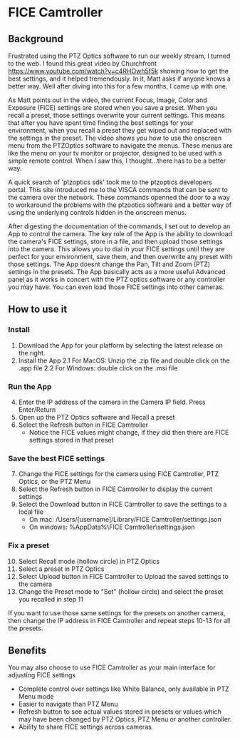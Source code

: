 # FICE Camtroller

## Background
Frustrated using the PTZ Optics software to run our weekly stream, I turned to the web. I found this great video by Churchfront https://www.youtube.com/watch?v=c4RHOwh5f5k showing how to get the best settings, and it helped tremendously. In it, Matt asks if anyone knows a better way. Well after diving into this for a few months, I came up with one.

As Matt points out in the video, the current Focus, Image, Color and Exposure (FICE) settings are stored when you save a preset. When you recall a preset, those settings overwrite your current settings. This means that after you have spent time finding the best settings for your environment, when you recall a preset they get wiped out and replaced with the settings in the preset. The video shows you how to use the onscreen menu from the PTZOptics software to navigate the menus. These menus are like the menu on your tv monitor or projector, designed to be used with a simple remote control. When I saw this, I thought...there has to be a better way.

A quick search of 'ptzoptics sdk' took me to the ptzoptics developers portal. This site introduced me to the VISCA commands that can be sent to the camera over the network. These commands openned the door to a way to workaround the problems with the ptzootics software and a better way of using the underlying controls hidden in the onscreen menus.
  
After digesting the documentation of the commands, I set out to develop an App to control the camera. The key role of the App is the ability to download the camera's FICE settings, store in a file, and then upload those settings into the camera. This allows you to dial in your FICE settings until they are perfect for your environment, save them, and then overwrite any preset with those settings. The App doesnt change the Pan, Tilt and Zoom (PTZ) settings in the presets. The App basically acts as a more useful Advanced panel as it works in concert with the PTZ optics software or any controller you may have. You can even load those FICE settings into other cameras.

## How to use it

### Install
1. Download the App for your platform by selecting the latest release on the right.
2. Install the App
2.1  For MacOS: Unzip the .zip file and double click on the .app file
2.2  For Windows: double click on the .msi file

### Run the App
4. Enter the IP address of the camera in the Camera IP field. Press Enter/Return
5. Open up the PTZ Optics software and Recall a preset
6. Select the Refresh button in FICE Camtroller
    - Notice the FICE values might change, if they did then there are FICE settings stored in that preset
  
### Save the best FICE settings
7. Change the FICE settings for the camera using FICE Camtroller, PTZ Optics, or the PTZ Menu
8. Select the Refresh button in FICE Camtroller to display the current settings
9. Select the Download button in FICE Camtroller to save the settings to a local file
   - On mac: /Users/[username]/Library/FICE Camtroller/settings.json
   - On windows: %AppData%\FICE Camtroller\settings.json
  
### Fix a preset
10. Select Recall mode (hollow circle) in PTZ Optics
11. Select a preset in PTZ Optics
12. Select Upload button in FICE Camtroller to Upload the saved settings to the camera
13. Change the Preset mode to "Set" (hollow circle) and select the preset you recalled in step 11

If you want to use those same settings for the presets on another camera, then change the IP address in FICE Camtroller and repeat steps 10-13 for all the presets.


## Benefits
You may also choose to use FICE Camtroller as your main interface for adjusting FICE settings
- Complete control over settings like White Balance, only available in PTZ Menu mode
- Easier to navigate than PTZ Menu
- Refresh button to see actual values stored in presets or values which may have been changed by PTZ Optics, PTZ Menu or another controller.
- Ability to share FICE settings across cameras
    
